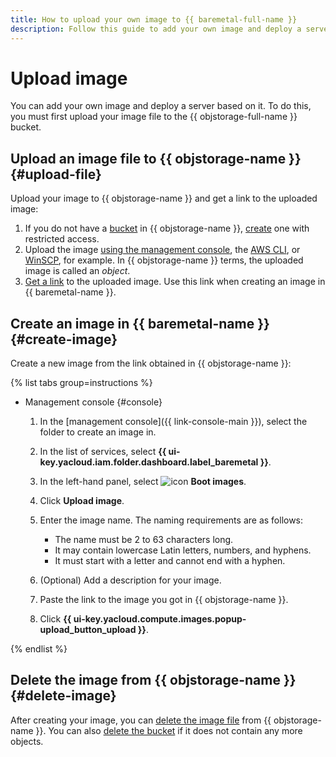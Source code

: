 ```yaml
---
title: How to upload your own image to {{ baremetal-full-name }}
description: Follow this guide to add your own image and deploy a server based on it.
---
```


# Upload image

You can add your own image and deploy a server based on it. To do this, you must first upload your image file to the {{ objstorage-full-name }} bucket.

## Upload an image file to {{ objstorage-name }} {#upload-file}

Upload your image to {{ objstorage-name }} and get a link to the uploaded image:

1. If you do not have a [bucket](../../storage/concepts/bucket.md) in {{ objstorage-name }}, [create](../../storage/operations/buckets/create.md) one with restricted access.
1. Upload the image [using the management console](../../storage/operations/objects/upload.md), the [AWS CLI](../../storage/tools/aws-cli.md), or [WinSCP](../../storage/tools/winscp.md), for example. In {{ objstorage-name }} terms, the uploaded image is called an _object_.
1. [Get a link](../../storage/operations/objects/link-for-download.md) to the uploaded image. Use this link when creating an image in {{ baremetal-name }}.

## Create an image in {{ baremetal-name }} {#create-image}

Create a new image from the link obtained in {{ objstorage-name }}:

{% list tabs group=instructions %}

- Management console {#console}

  1. In the [management console]({{ link-console-main }}), select the folder to create an image in.
  1. In the list of services, select **{{ ui-key.yacloud.iam.folder.dashboard.label_baremetal }}**.
  1. In the left-hand panel, select ![icon](../../_assets/console-icons/layers.svg) **Boot images**.
  1. Click **Upload image**.
  1. Enter the image name. The naming requirements are as follows:

     * The name must be 2 to 63 characters long.
     * It may contain lowercase Latin letters, numbers, and hyphens.
     * It must start with a letter and cannot end with a hyphen.

  1. (Optional) Add a description for your image.
  1. Paste the link to the image you got in {{ objstorage-name }}.
  1. Click **{{ ui-key.yacloud.compute.images.popup-upload_button_upload }}**.

{% endlist %}

## Delete the image from {{ objstorage-name }} {#delete-image}

After creating your image, you can [delete the image file](../../storage/operations/objects/delete.md) from {{ objstorage-name }}. You can also [delete the bucket](../../storage/operations/buckets/delete.md) if it does not contain any more objects.
